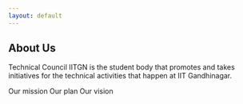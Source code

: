 ```yaml
---
layout: default
---
```


## About Us


Technical Council IITGN is the student body that promotes and takes initiatives for the technical activities that happen at IIT Gandhinagar.

Our mission 
Our plan 
Our vision
